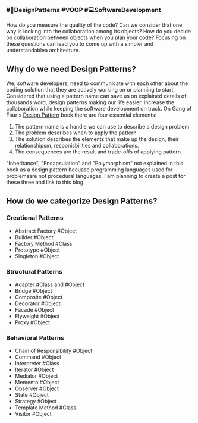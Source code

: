 ### #🧭DesignPatterns #💡OOP #💻SoftwareDevelopment

How do you measure the quality of the code? Can we consider that one way is looking into the collaboration among its objects? How do you decide on collaboration between objects when you plan your code? Focusing on these questions can lead you to come up with a simpler and understandablea architecture.

## Why do we need Design Patterns?
We, software developers, need to communicate with each other about the coding solution that they are actively working on or planning to start. Considered that using a pattern name can save us on explained details of thousands word, design patterns making our life easier. Increase the collaboration while keeping the software development on track. On Gang of Four's [Design Pattern](https://en.wikipedia.org/wiki/Design_Patterns) book there are four essential elements:
1. The pattern name is a handle we can use to describe a design problem
2. The problem describes when to apply the pattern
3. The solution describes the elements that make up the design, their relationshipsm, responisbilities and collaborations.
4. The consequences are the result and trade-offs of applying pattern.

"Inheritance", "Encapsulation" and "Polymorphism" not explained in this book as a design pattern becuase programming languages used for problemsare not procedural languages. I am planning to create a post for these three and link to this blog.

## How do we categorize Design Patterns?
### Creational Patterns
- Abstract Factory #Object
- Builder #Object
- Factory Method #Class
- Prototype #Object
- Singleton #Object

### Structural Patterns
- Adapter   #Class and #Object
- Bridge   #Object
- Composite   #Object
- Decorator   #Object
- Facade   #Object
- Flyweight   #Object
- Proxy   #Object

### Behavioral Patterns
- Chain of Responsibility #Object
- Command   #Object
- Interpreter   #Class
- Iterator   #Object
- Mediator   #Object
- Memento   #Object
- Observer   #Object
- State   #Object
- Strategy   #Object
- Template Method   #Class
- Visitor   #Object